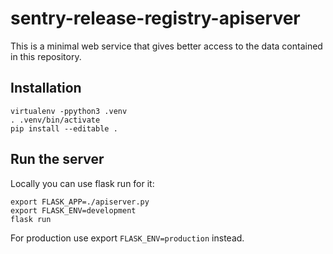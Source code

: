 # sentry-release-registry-apiserver

This is a minimal web service that gives better access to the data
contained in this repository.

## Installation

```
virtualenv -ppython3 .venv
. .venv/bin/activate
pip install --editable .
```

## Run the server

Locally you can use flask run for it:

```
export FLASK_APP=./apiserver.py
export FLASK_ENV=development
flask run
```

For production use export `FLASK_ENV=production` instead.

